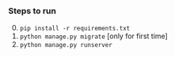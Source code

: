 ### Steps to run
0. `pip install -r requirements.txt`
1. `python manage.py migrate` [only for first time]
2. `python manage.py runserver`
